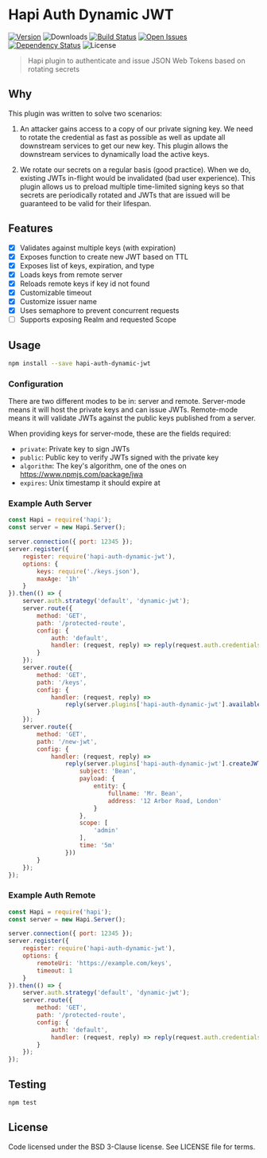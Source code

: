 # Hapi Auth Dynamic JWT
[![Version][npm-image]][npm-url] ![Downloads][downloads-image] [![Build Status][status-image]][status-url] [![Open Issues][issues-image]][issues-url] [![Dependency Status][daviddm-image]][daviddm-url] ![License][license-image]

> Hapi plugin to authenticate and issue JSON Web Tokens based on rotating secrets

## Why

This plugin was written to solve two scenarios:

1. An attacker gains access to a copy of our private signing key.  We need to rotate the credential as fast as possible as well as update all downstream services to get our new key.  This plugin allows the downstream services to dynamically load the active keys.

2. We rotate our secrets on a regular basis (good practice).  When we do, existing JWTs in-flight would be invalidated (bad user experience).  This plugin allows us to preload multiple time-limited signing keys so that secrets are periodically rotated and JWTs that are issued will be guaranteed to be valid for their lifespan.

## Features

 - [X] Validates against multiple keys (with expiration)
 - [X] Exposes function to create new JWT based on TTL
 - [X] Exposes list of keys, expiration, and type
 - [X] Loads keys from remote server
 - [X] Reloads remote keys if key id not found
 - [X] Customizable timeout
 - [X] Customize issuer name
 - [X] Uses semaphore to prevent concurrent requests
 - [ ] Supports exposing Realm and requested Scope

## Usage

```bash
npm install --save hapi-auth-dynamic-jwt
```

### Configuration

There are two different modes to be in: server and remote.  Server-mode means it will host the private keys and can issue JWTs.  Remote-mode means it will validate JWTs against the public keys published from a server.

When providing keys for server-mode, these are the fields required:

 - `private`: Private key to sign JWTs
 - `public`: Public key to verify JWTs signed with the private key
 - `algorithm`: The key's algorithm, one of the ones on https://www.npmjs.com/package/jwa
 - `expires`: Unix timestamp it should expire at

### Example Auth Server

```js
const Hapi = require('hapi');
const server = new Hapi.Server();

server.connection({ port: 12345 });
server.register({
    register: require('hapi-auth-dynamic-jwt'),
    options: {
        keys: require('./keys.json'),
        maxAge: '1h'
    }
}).then(() => {
    server.auth.strategy('default', 'dynamic-jwt');
    server.route({
        method: 'GET',
        path: '/protected-route',
        config: {
            auth: 'default',
            handler: (request, reply) => reply(request.auth.credentials)
        }
    });
    server.route({
        method: 'GET',
        path: '/keys',
        config: {
            handler: (request, reply) =>
                reply(server.plugins['hapi-auth-dynamic-jwt'].availableKeys())
        }
    });
    server.route({
        method: 'GET',
        path: '/new-jwt',
        config: {
            handler: (request, reply) =>
                reply(server.plugins['hapi-auth-dynamic-jwt'].createJWT({
                    subject: 'Bean',
                    payload: {
                        entity: {
                            fullname: 'Mr. Bean',
                            address: '12 Arbor Road, London'
                        }
                    },
                    scope: [
                        'admin'
                    ],
                    time: '5m'
                }))
        }
    });
});
```

### Example Auth Remote

```js
const Hapi = require('hapi');
const server = new Hapi.Server();

server.connection({ port: 12345 });
server.register({
    register: require('hapi-auth-dynamic-jwt'),
    options: {
        remoteUri: 'https://example.com/keys',
        timeout: 1
    }
}).then(() => {
    server.auth.strategy('default', 'dynamic-jwt');
    server.route({
        method: 'GET',
        path: '/protected-route',
        config: {
            auth: 'default',
            handler: (request, reply) => reply(request.auth.credentials)
        }
    });
});
```

## Testing

```bash
npm test
```

## License

Code licensed under the BSD 3-Clause license. See LICENSE file for terms.

[npm-image]: https://img.shields.io/npm/v/hapi-auth-dynamic-jwt.svg
[npm-url]: https://npmjs.org/package/hapi-auth-dynamic-jwt
[downloads-image]: https://img.shields.io/npm/dt/hapi-auth-dynamic-jwt.svg
[license-image]: https://img.shields.io/npm/l/hapi-auth-dynamic-jwt.svg
[issues-image]: https://img.shields.io/github/issues/screwdriver-cd/hapi-auth-dynamic-jwt.svg
[issues-url]: https://github.com/screwdriver-cd/hapi-auth-dynamic-jwt/issues
[status-image]: https://cd.screwdriver.cd/pipelines/360/badge
[status-url]: https://cd.screwdriver.cd/pipelines/360
[daviddm-image]: https://david-dm.org/screwdriver-cd/hapi-auth-dynamic-jwt.svg?theme=shields.io
[daviddm-url]: https://david-dm.org/screwdriver-cd/hapi-auth-dynamic-jwt
